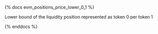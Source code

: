 {% docs evm_positions_price_lower_0_1 %}

Lower bound of the liquidity position represented as token 0 per token 1

{% enddocs %}
